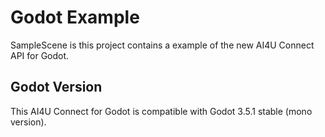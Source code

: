 # Godot Example
SampleScene is this project contains a example of the new AI4U Connect API for Godot.

## Godot Version
This AI4U Connect for Godot is compatible with Godot 3.5.1 stable (mono version).